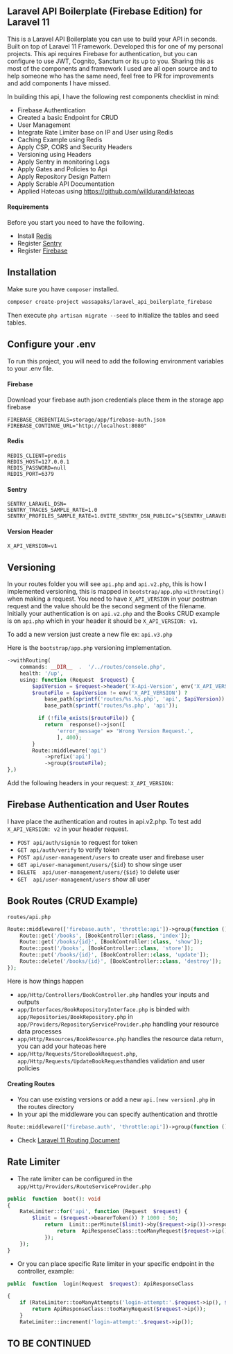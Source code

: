 
## Laravel API Boilerplate (Firebase Edition) for Laravel 11

This is a Laravel API Boilerplate you can use to build your API in seconds. Built on top of Laravel 11 Framework. Developed this for one of my personal projects. This api requires Firebase for authentication, but you can configure to use JWT, Cognito, Sanctum or its up to you. Sharing this as most of the components and framework I used are all open source and to help someone who has the same need, feel free to PR for improvements and add components I have missed. 

In building this api, I have the following rest components checklist in mind:

- Firebase Authentication
- Created a basic Endpoint for CRUD
- User Management
- Integrate Rate Limiter base on IP and User using Redis
- Caching Example using Redis
- Apply CSP, CORS and Security Headers
- Versioning using Headers
- Apply Sentry in monitoring Logs
- Apply Gates and Policies to Api
- Apply Repository Design Pattern
- Apply Scrable API Documentation
- Applied Hateoas using https://github.com/willdurand/Hateoas

#### Requirements
Before you start you need to have the following.
- Install [Redis](https://redis.io/docs/latest/operate/oss_and_stack/install/install-redis/)
- Register [Sentry](https://sentry.io/)
- Register [Firebase](https://console.firebase.google.com/)


## Installation

Make sure you have `composer` installed.

```bash
composer create-project wassapaks/laravel_api_boilerplate_firebase
```
Then execute `php artisan migrate --seed` to initialize the tables and seed tables.

## Configure your .env

To run this project, you will need to add the following environment variables to your .env file.

#### Firebase
Download your firebase auth json credentials place them in the storage app firebase
```env
FIREBASE_CREDENTIALS=storage/app/firebase-auth.json
FIREBASE_CONTINUE_URL="http://localhost:8080"
```

#### Redis
```env
REDIS_CLIENT=predis
REDIS_HOST=127.0.0.1
REDIS_PASSWORD=null
REDIS_PORT=6379
```

#### Sentry
```env
SENTRY_LARAVEL_DSN=
SENTRY_TRACES_SAMPLE_RATE=1.0
SENTRY_PROFILES_SAMPLE_RATE=1.0VITE_SENTRY_DSN_PUBLIC="${SENTRY_LARAVEL_DSN}"
```

#### Version Header
```env
X_API_VERSION=v1
```
## Versioning
In your routes folder you will see `api.php` and `api.v2.php`, this is how I implemented versioning, this is mapped in `bootstrap/app.php` `withrouting()` when making a request. You need to have `X_API_VERSION` in your postman request and the value should be the second segment of the filename. Initially your authentication is on `api.v2.php` and the Books CRUD example is on `api.php` which in your header it should be `X_API_VERSION: v1`.

To add a new version just create a new file ex: `api.v3.php`

Here is the `bootstrap/app.php` versioning implementation.
```php
->withRouting(
	commands: __DIR__  .  '/../routes/console.php',
	health: '/up',
	using: function (Request  $request) {
		$apiVersion = $request->header('X-Api-Version', env('X_API_VERSION'));
		$routeFile = $apiVersion != env('X_API_VERSION') ? 
			base_path(sprintf('routes/%s.%s.php', 'api', $apiVersion)) : 
			base_path(sprintf('routes/%s.php', 'api'));

		  if (!file_exists($routeFile)) {
			return  response()->json([
				'error_message' => 'Wrong Version Request.',
				], 400);
		}
		Route::middleware('api')
			->prefix('api')
			->group($routeFile);
},)
```
Add the following headers in your request:
`X_API_VERSION:`

## Firebase Authentication and User Routes
I have place the authentication and routes in api.v2.php. To test add `X_API_VERSION: v2` in your header request.

- `POST api/auth/signin` to request for token
- `GET api/auth/verify` to verify token
- `POST api/user-management/users` to create user and firebase user
- `GET api/user-management/users/{$id}` to show singe user
- `DELETE  api/user-management/users/{$id}` to delete user   
- `GET  api/user-management/users` show all user

## Book Routes (CRUD Example)

`routes/api.php`
```php
Route::middleware(['firebase.auth', 'throttle:api'])->group(function () {
	Route::get('/books', [BookController::class, 'index']);
	Route::get('/books/{id}', [BookController::class, 'show']);
	Route::post('/books', [BookController::class, 'store']);
	Route::put('/books/{id}', [BookController::class, 'update']);
	Route::delete('/books/{id}', [BookController::class, 'destroy']);
});
```

Here is how things happen
- `app/Http/Controllers/BookController.php` handles your inputs and outputs
- `app/Interfaces/BookRepositoryInterface.php` is binded with `app/Repositories/BookRepository.php` in `app/Providers/RepositoryServiceProvider.php` handling your resource data processes
- `app/Http/Resources/BookResource.php` handles the resource data return, you can add your hateoas here
-  `app/Http/Requests/StoreBookRequest.php`, `app/Http/Requests/UpdateBookRequest`handles validation and user policies

#### Creating Routes
- You can use existing versions or add a new `api.[new version].php` in the routes directory 
- In your api the middleware you can specify authentication and throttle 
```php
Route::middleware(['firebase.auth', 'throttle:api'])->group(function ()
```
- Check [Laravel 11 Routing Document](https://laravel.com/docs/11.x/routing)

## Rate Limiter
- The rate limiter can be configured in the `app/Http/Providers/RouteServiceProvider.php` 
```php
public  function  boot(): void
{
	RateLimiter::for('api', function (Request  $request) {
		$limit = ($request->bearerToken()) ? 1000 : 50;
			return  Limit::perMinute($limit)->by($request->ip())->response(function (Request $request, array  $headers) {
				return  ApiResponseClass::tooManyRequest($request->ip());
			});
	});
}
```
- Or you can place specific Rate limiter in your specific endpoint in the controller, example:
```php
public  function  login(Request  $request): ApiResponseClass

{
	if (RateLimiter::tooManyAttempts('login-attempt:'.$request->ip(), $perMinute = 5)) {
		return ApiResponseClass::tooManyRequest($request->ip());
	}
	RateLimiter::increment('login-attempt:'.$request->ip());
```

## TO BE CONTINUED
 
